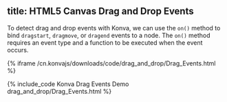 title: HTML5 Canvas Drag and Drop Events
---

To detect drag and drop events with Konva, we can use the `on()` method to
bind `dragstart`, `dragmove`, or `dragend` events to a node.
The `on()` method requires an event type and a function to be executed when the event occurs.

{% iframe /cn.konvajs/downloads/code/drag_and_drop/Drag_Events.html %}

{% include_code Konva Drag Events Demo drag_and_drop/Drag_Events.html %}